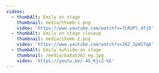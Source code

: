 ```yaml
---
videos:
  - thumbAlt: Emily on stage
    thumbnail: media/thumb-1.png
    video: 'https://www.youtube.com/watch?v=7LRUPl_dfjQ'
  - thumbAlt: Emily on stage closeup
    thumbnail: media/thumb-2.png
    video: 'https://www.youtube.com/watch?v=J6Z_2pW27qA'
  - thumbAlt: Emily outside on stage
    thumbnail: /media/ba8a5362_eg.jpg
    video: 'https://youtu.be/-4G_KjcZ-kE'
---
```


